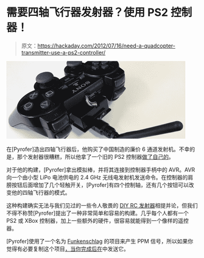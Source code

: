 # 需要四轴飞行器发射器？使用 PS2 控制器！

> 原文：<https://hackaday.com/2012/07/16/need-a-quadcopter-transmitter-use-a-ps2-controller/>

![](img/e9ee550db9e9f80f291d367208e7e7b1.png "tx")

在[Pyrofer]造出四轴飞行器后，他购买了中国制造的廉价 6 通道发射机。不幸的是，那个发射器很糟糕，所以他拿了一个旧的 PS2 控制器[做了自己的](http://www.pyrofersprojects.com/blog/ps2pad-tx/)。

对于他的构建，[Pyrofer]拿出模拟棒，并将其连接到控制器手柄中的 AVR。AVR 向一个由小型 LiPo 电池供电的 2.4 GHz 无线电发射机发送命令。在控制器的肩膀按钮后面增加了几个轻触开关，[Pyrofer]有四个控制轴，还有几个按钮可以改变他的四轴飞行器的模式。

这种构建确实无法与我们见过的一些令人敬畏的 [DIY RC 发射器](http://hackaday.com/2012/07/11/remote-control-with-an-xbee-and-a-propeller/)相提并论，但我们不得不称赞[Pyrofer]提出了一种非常简单和容易的构建。几乎每个人都有一个 PS2 或 XBox 控制器，加上一些额外的硬件，很容易就能得到一个像样的遥控器。

[Pyrofer]使用了一个名为 [Funkenschlag](https://github.com/wertarbyte/funkenschlag/) 的项目来产生 PPM 信号，所以如果你觉得有必要复制这个项目[，当你完成后在](http://hackaday.com/contact-hack-a-day/)中发送它。